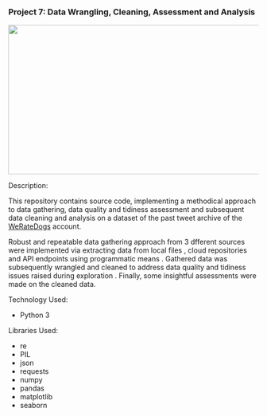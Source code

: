 ### Project 7: Data Wrangling, Cleaning, Assessment and Analysis
<p align="center">
    <img width="600" height="300"
     src="https://cdn.semantic-web.com/wp-content/uploads/2018/03/data-wrangling-with-openrefine-poolparty-and-sparql-enabling-multi-language-thesaurus-in-poolparty-150x150@2x.png">
</p>

Description:

This repository contains source code, implementing a methodical
approach to data gathering, data quality and tidiness assessment
and subsequent data cleaning and analysis on a dataset of the past
tweet archive of the [WeRateDogs](https://twitter.com/dog_rates) 
account. 

Robust and repeatable data gathering approach from 3 dfferent
 sources were implemented via extracting data from local files
 , cloud repositories and API endpoints using programmatic means
 . Gathered data was subsequently wrangled and cleaned to address
  data quality and tidiness issues raised during exploration
  . Finally, some insightful assessments were made on the cleaned
   data. 

Technology Used:

* Python 3

Libraries Used:

* re
* PIL
* json
* requests
* numpy
* pandas
* matplotlib
* seaborn